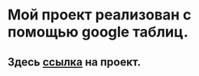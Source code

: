 # Мой проект реализован с помощью google таблиц.
## Здесь [ссылка](https://docs.google.com/spreadsheets/d/1VK7nT8TaU65t7ytaMauj-iww1dxxzerW8uEytlX5x1U/edit#gid=2074883846) на проект.
